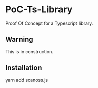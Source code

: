# PoC-Ts-Library
Proof Of Concept for a Typescript library.


## Warning 
This is in construction.

## Installation
yarn add scanoss.js